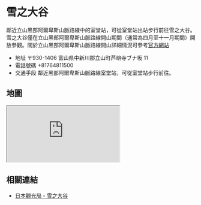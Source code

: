 # 雪之大谷

鄰近立山黑部阿爾卑斯山脈路線中的室堂站，可從室堂站出站步行前往雪之大谷。雪之大谷僅在立山黑部阿爾卑斯山脈路線開山期間（通常為四月至十一月期間）開放參觀。關於立山黑部阿爾卑斯山脈路線開山詳細情況可參考[官方網站](https://www.alpen-route.com/tw/)

- 地址 〒930-1406 富山県中新川郡立山町芦峅寺ブナ坂 11
- 電話號碼 +81764811500
- 交通手段 鄰近黑部阿爾卑斯山脈路線室堂站，可從室堂站步行前往。

## 地圖

<iframe src="https://www.google.com/maps/embed?pb=!1m18!1m12!1m3!1d3204.0884755990937!2d137.58901867578302!3d36.576085680301006!2m3!1f0!2f0!3f0!3m2!1i1024!2i768!4f13.1!3m3!1m2!1s0x5ff7ee9a2676bc07%3A0xa9e04c6329b57e7d!2sSnow%20Corridor!5e0!3m2!1sen!2stw!4v1690564090631!5m2!1sen!2stw" loading="lazy" referrerpolicy="no-referrer-when-downgrade"></iframe>

## 相關連結

- [日本觀光局 - 雪之大谷](https://www.japan.travel/tw/spot/1419/)
